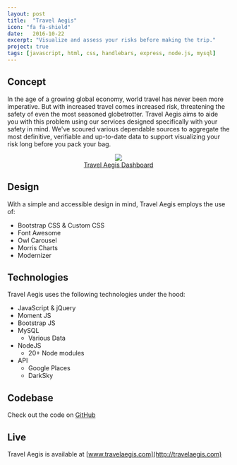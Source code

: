 ```yaml
---
layout: post
title:  "Travel Aegis"
icon: "fa fa-shield"
date:   2016-10-22
excerpt: "Visualize and assess your risks before making the trip."
project: true
tags: [javascript, html, css, handlebars, express, node.js, mysql]
---
```

## Concept
In the age of a growing global economy, world travel has never been more imperative. But with increased travel comes increased risk, threatening the safety of even the most seasoned globetrotter. Travel Aegis aims to aide you with this problem using our services designed specifically with your safety in mind. We've scoured various dependable sources to aggregate the most definitive, verifiable and up-to-date data to support visualizing your risk long before you pack your bag.

<center>
<figure>
	<a href="http://travelaegis.com"><img src="{{ site.url }}/assets/img/projects/ta.png"></a>
	<figcaption><a href="http://travelaegis.com" title="Travel Aegis Dashboard">Travel Aegis Dashboard</a></figcaption>
</figure>
</center>

## Design
With a simple and accessible design in mind, Travel Aegis employs the use of:

* Bootstrap CSS & Custom CSS
* Font Awesome
* Owl Carousel
* Morris Charts
* Modernizer

## Technologies
Travel Aegis uses the following technologies under the hood:

* JavaScript & jQuery
* Moment JS
* Bootstrap JS
* MySQL
	* Various Data
* NodeJS
	* 20+ Node modules
* API
	* Google Places
	* DarkSky

## Codebase
Check out the code on [GitHub](https://github.com/neurohacked/travel-aegis)

## Live
Travel Aegis is available at [www.travelaegis.com](http://travelaegis.com)
